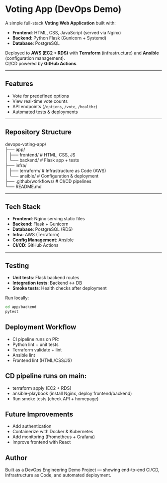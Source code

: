 # Voting App (DevOps Demo)

A simple full-stack **Voting Web Application** built with:
- **Frontend**: HTML, CSS, JavaScript (served via Nginx)
- **Backend**: Python Flask (Gunicorn + Systemd)
- **Database**: PostgreSQL

Deployed to **AWS (EC2 + RDS)** with **Terraform** (infrastructure) and **Ansible** (configuration management).  
CI/CD powered by **GitHub Actions**.

---

## Features
- Vote for predefined options
- View real-time vote counts
- API endpoints (`/options`, `/vote`, `/healthz`)
- Automated tests & deployments

---

## Repository Structure
devops-voting-app/ </br>
├── app/ </br>
│ ├── frontend/ # HTML, CSS, JS </br>
│ └── backend/ # Flask app + tests </br>
├── infra/ </br>
│ ├── terraform/ # Infrastructure as Code (AWS) </br>
│ └── ansible/ # Configuration & deployment </br>
├── .github/workflows/ # CI/CD pipelines </br>
└── README.md </br>

---

## Tech Stack

- **Frontend**: Nginx serving static files
- **Backend**: Flask + Gunicorn
- **Database**: PostgreSQL (RDS)
- **Infra**: AWS (Terraform)
- **Config Management**: Ansible
- **CI/CD**: GitHub Actions

---

## Testing

- **Unit tests**: Flask backend routes  
- **Integration tests**: Backend ↔ DB  
- **Smoke tests**: Health checks after deployment  

Run locally:
```bash
cd app/backend
pytest
```
## Deployment Workflow
- CI pipeline runs on PR:
- Python lint + unit tests
- Terraform validate + lint
- Ansible lint
- Frontend lint (HTML/CSS/JS)
## CD pipeline runs on main:
- terraform apply (EC2 + RDS)
- ansible-playbook (install Nginx, deploy frontend/backend)
- Run smoke tests (check API + homepage)
## Future Improvements
- Add authentication
- Containerize with Docker & Kubernetes
- Add monitoring (Prometheus + Grafana)
- Improve frontend with React
## Author
Built as a DevOps Engineering Demo Project — showing end-to-end CI/CD, Infrastructure as Code, and automated deployment.
